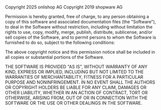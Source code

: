 Copyright 2025 onlishop AG
Copyright 2019 shopware AG

Permission is hereby granted, free of charge, to any person obtaining a copy of this software and associated
documentation files (the "Software"), to deal in the Software without restriction, including without limitation the
rights to use, copy, modify, merge, publish, distribute, sublicense, and/or sell copies of the Software, and to permit
persons to whom the Software is furnished to do so, subject to the following conditions:

The above copyright notice and this permission notice shall be included in all
copies or substantial portions of the Software.

THE SOFTWARE IS PROVIDED "AS IS", WITHOUT WARRANTY OF ANY KIND, EXPRESS OR IMPLIED, INCLUDING BUT NOT LIMITED TO
THE WARRANTIES OF MERCHANTABILITY, FITNESS FOR A PARTICULAR PURPOSE AND NONINFRINGEMENT. IN NO EVENT SHALL THE
AUTHORS OR COPYRIGHT HOLDERS BE LIABLE FOR ANY CLAIM, DAMAGES OR OTHER LIABILITY, WHETHER IN AN ACTION OF CONTRACT,
TORT OR OTHERWISE, ARISING FROM, OUT OF OR IN CONNECTION WITH THE SOFTWARE OR THE USE OR OTHER DEALINGS IN THE SOFTWARE.
